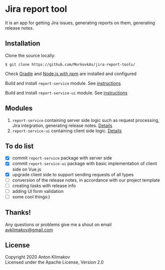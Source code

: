 # Jira report tool

It is an app for getting Jira issues, generating reports on them, generating release notes.

## Installation

Clone the source locally:
```
$ git clone https://github.com/MorkovkAs/jira-report-tools/
```

Check [Gradle](https://gradle.org/) and [Node.js with npm](https://nodejs.org/en/download/) are installed and configured

Build and install `report-service` module. See [instructions](report-service/README.md#installation)

Build and install `report-service-ui` module. See [instructions](report-service-ui/README.md#installation)

## Modules
1. `report-service` containing server side logic such as request processing, Jira integration, generating release notes. [Details](report-service/README.md)
2. `report-service-ui` containing client side logic. [Details](report-service-ui/README.md)

## To do list
* [x] commit `report-service` package with server side
* [x] commit `report-service-ui` package with basic implementation of client side on Vue.js
* [x] upgrade client side to support sending requests of all types
* [ ] conversion of the release notes, in accordance with our project template
* [ ] creating tasks with release info
* [ ] adding UI form validation
* [ ] some cool things:)

## Thanks!
Any questions or problems give me a shout on email avklimakov@gmail.com

## License
Copyright 2020 Anton Klimakov\
Licensed under the Apache License, Version 2.0